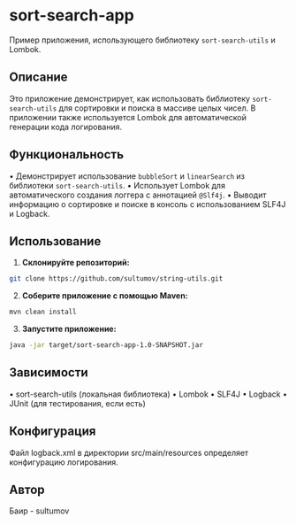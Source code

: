 # sort-search-app

Пример приложения, использующего библиотеку `sort-search-utils` и Lombok.

## Описание

Это приложение демонстрирует, как использовать библиотеку `sort-search-utils` для сортировки и поиска в массиве целых чисел.  В приложении также используется Lombok для автоматической генерации кода логирования.

## Функциональность

•   Демонстрирует использование `bubbleSort` и `linearSearch` из библиотеки `sort-search-utils`.
•   Использует Lombok для автоматического создания логгера с аннотацией `@Slf4j`.
•   Выводит информацию о сортировке и поиске в консоль с использованием SLF4J и Logback.

## Использование

1.  **Склонируйте репозиторий:**
```bash
git clone https://github.com/sultumov/string-utils.git
```
2.  **Соберите приложение с помощью Maven:**
```bash
mvn clean install
```    

3.  **Запустите приложение:**

```bash
java -jar target/sort-search-app-1.0-SNAPSHOT.jar
```

## Зависимости

•   sort-search-utils (локальная библиотека)
•   Lombok
•   SLF4J
•   Logback
•   JUnit (для тестирования, если есть)

## Конфигурация

Файл logback.xml в директории src/main/resources определяет конфигурацию логирования.

## Автор

Баир - sultumov


